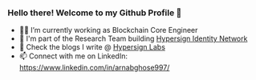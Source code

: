 ### Hello there! Welcome to my Github Profile 👋

- 👨‍💼️ I’m currently working as Blockchain Core Engineer
- 🔭 I'm part of the Research Team building [Hypersign Identity Network](https://github.com/hypersign-protocol/hid-node)
- 📖️ Check the blogs I write @ [Hypersign Labs](https://labs.hypersign.id/authors/arnab/)
- 📫 Connect with me on LinkedIn: https://www.linkedin.com/in/arnabghose997/

